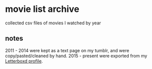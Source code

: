 movie list archive
==================

collected csv files of movies I watched by year

notes
-----

2011 - 2014 were kept as a text page on my tumblr, and were copy/pasted/cleaned
by hand. 2015 - present were exported from my [Letterboxd profile][1].

[1]: https://letterboxd.com/malantonio